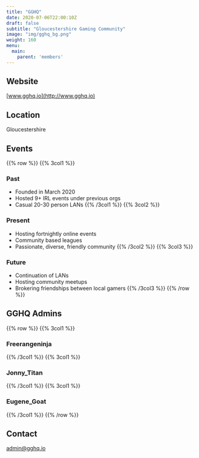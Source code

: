 ```yaml
---
title: "GGHQ"
date: 2020-07-06T22:00:10Z
draft: false
subtitle: "Gloucestershire Gaming Community"
image: "img/gghq_bg.png"
weight: 160
menu:
  main:
    parent: 'members'
---
```

## Website
[www.gghq.io](http://www.gghq.io)
## Location
Gloucestershire
## Events
{{% row %}}
{{% 3col1 %}}
### Past
 - Founded in March 2020
 - Hosted 9+ IRL events under previous orgs
 - Casual 20-30 person LANs 
{{% /3col1 %}}
{{% 3col2 %}}
### Present 
 - Hosting fortnightly online events
 - Community based leagues
 - Passionate, diverse, friendly community 
{{% /3col2 %}}
{{% 3col3 %}}
### Future
 - Continuation of LANs
 - Hosting community meetups
 - Brokering friendships between local gamers
{{% /3col3 %}}
{{% /row %}}

## GGHQ Admins
{{% row %}}
{{% 3col1 %}}
### Freerangeninja
{{% /3col1 %}}
{{% 3col1 %}}
### Jonny_Titan
{{% /3col1 %}}
{{% 3col1 %}}
### Eugene_Goat
{{% /3col1 %}}
{{% /row %}}

## Contact
admin@gghq.io
